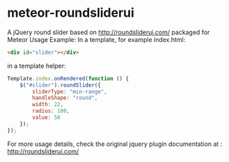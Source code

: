 # meteor-roundsliderui
A jQuery round slider based on http://roundsliderui.com/ packaged for Meteor
Usage Example:
In a template, for example index.html:
```html
<div id="slider"></div>
```
in a template helper:
```javascript
Template.index.onRendered(function () {
    $("#slider").roundSlider({
        sliderType: "min-range",
        handleShape: "round",
        width: 22,
        radius: 100,
        value: 50
    });
});
```
For more usage details, check the original jquery plugin documentation at : http://roundsliderui.com/

